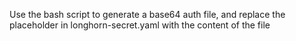 Use the bash script to generate a base64 auth file, and replace the placeholder in longhorn-secret.yaml with the content of the file
